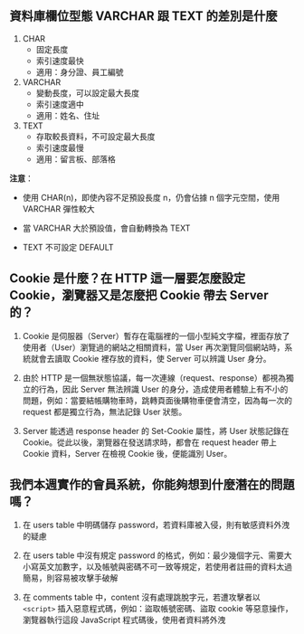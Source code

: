 ## 資料庫欄位型態 VARCHAR 跟 TEXT 的差別是什麼

1. CHAR
   - 固定長度
   - 索引速度最快
   - 適用：身分證、員工編號
2. VARCHAR
   - 變動長度，可以設定最大長度
   - 索引速度適中
   - 適用：姓名、住址
3. TEXT
   - 存取較長資料，不可設定最大長度
   - 索引速度最慢
   - 適用：留言板、部落格

**注意**：

- 使用 CHAR(n)，即使內容不足預設長度 n，仍會佔據 n 個字元空間，使用 VARCHAR 彈性較大

- 當 VARCHAR 大於預設值，會自動轉換為 TEXT

- TEXT 不可設定 DEFAULT

## Cookie 是什麼？在 HTTP 這一層要怎麼設定 Cookie，瀏覽器又是怎麼把 Cookie 帶去 Server 的？

1. Cookie 是伺服器（Server）暫存在電腦裡的一個小型純文字檔，裡面存放了使用者（User）瀏覽過的網站之相關資料，當 User 再次瀏覽同個網站時，系統就會去讀取 Cookie 裡存放的資料，使 Server 可以辨識 User 身分。

2. 由於 HTTP 是一個無狀態協議，每一次連線（request、response）都視為獨立的行為，因此 Server 無法辨識 User 的身分，造成使用者體驗上有不小的問題，例如：當要結帳購物車時，跳轉頁面後購物車便會清空，因為每一次的 request 都是獨立行為，無法記錄 User 狀態。

3. Server 能透過 response header 的 Set-Cookie 屬性，將 User 狀態記錄在 Cookie。從此以後，瀏覽器在發送請求時，都會在 request header 帶上 Cookie 資料，Server 在檢視 Cookie 後，便能識別 User。

## 我們本週實作的會員系統，你能夠想到什麼潛在的問題嗎？

1. 在 users table 中明碼儲存 password，若資料庫被入侵，則有敏感資料外洩的疑慮

2. 在 users table 中沒有規定 password 的格式，例如：最少幾個字元、需要大小寫英文加數字，以及帳號與密碼不可一致等規定，若使用者註冊的資料太過簡易，則容易被攻擊手破解

3. 在 comments table 中，content 沒有處理跳脫字元，若遭攻擊者以 `<script>` 插入惡意程式碼，例如：盜取帳號密碼、盜取 cookie 等惡意操作，瀏覽器執行這段 JavaScript 程式碼後，使用者資料將外洩
